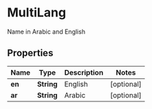 

# MultiLang

Name in Arabic and English

## Properties

| Name | Type | Description | Notes |
|------------ | ------------- | ------------- | -------------|
|**en** | **String** | English |  [optional] |
|**ar** | **String** | Arabic |  [optional] |



